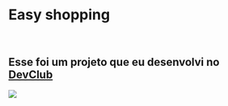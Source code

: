 <h1>Easy shopping</h1>
<br>
<h2>Esse foi um projeto que eu desenvolvi no <a href="https://aulas.devclub.com.br/m/home">DevClub</a></h2>
 <img src="![image](https://github.com/user-attachments/assets/f74078ce-7bc4-40b7-92dd-34a9cf1ca97f)"/>
